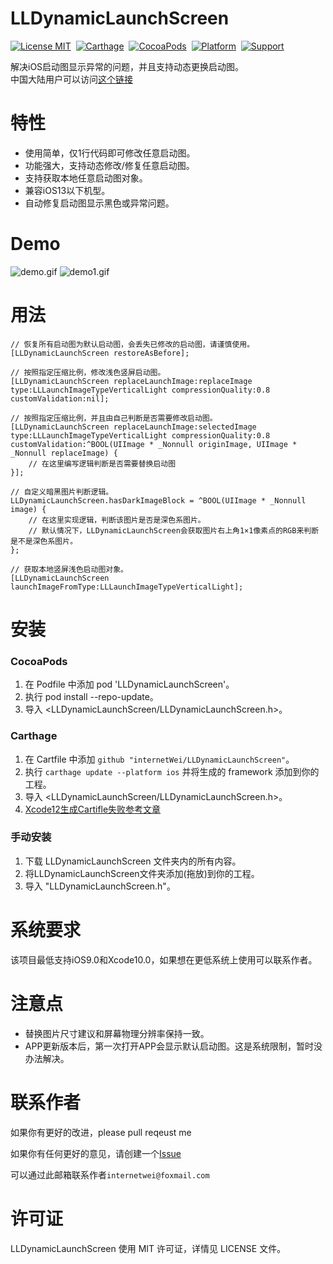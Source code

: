 LLDynamicLaunchScreen
==============
[![License MIT](https://img.shields.io/badge/license-MIT-green.svg?style=flat)](https://github.com/internetWei/llDark/blob/master/LICENSE)&nbsp; [![Carthage](https://img.shields.io/badge/Carthage-compatible-blue)](https://github.com/Carthage/Carthage)&nbsp; [![CocoaPods](https://img.shields.io/badge/pod-0.2.0-blue)](http://cocoapods.org/pods/LLDark)&nbsp; [![Platform](https://img.shields.io/badge/platform-ios-lightgrey)](https://www.apple.com/nl/ios)&nbsp; [![Support](https://img.shields.io/badge/support-iOS%209%2B-blue)](https://www.apple.com/nl/ios)

解决iOS启动图显示异常的问题，并且支持动态更换启动图。<br>
中国大陆用户可以访问[这个链接](https://gitee.com/internetWei/lldynamic-launch-screen)

特性
==============
- 使用简单，仅1行代码即可修改任意启动图。
- 功能强大，支持动态修改/修复任意启动图。
- 支持获取本地任意启动图对象。
- 兼容iOS13以下机型。
- 自动修复启动图显示黑色或异常问题。

Demo
==============
![demo.gif](https://gitee.com/internetWei/lldynamic-launch-screen/raw/master/Demo/Resources/demo.gif)  ![demo1.gif](https://gitee.com/internetWei/lldynamic-launch-screen/raw/master/Demo/Resources/demo1.gif)

用法
==============
```objc
// 恢复所有启动图为默认启动图，会丢失已修改的启动图，请谨慎使用。
[LLDynamicLaunchScreen restoreAsBefore];

// 按照指定压缩比例，修改浅色竖屏启动图。
[LLDynamicLaunchScreen replaceLaunchImage:replaceImage type:LLLaunchImageTypeVerticalLight compressionQuality:0.8 customValidation:nil];

// 按照指定压缩比例，并且由自己判断是否需要修改启动图。
[LLDynamicLaunchScreen replaceLaunchImage:selectedImage type:LLLaunchImageTypeVerticalLight compressionQuality:0.8 customValidation:^BOOL(UIImage * _Nonnull originImage, UIImage * _Nonnull replaceImage) {
    // 在这里编写逻辑判断是否需要替换启动图
}];

// 自定义暗黑图片判断逻辑。
LLDynamicLaunchScreen.hasDarkImageBlock = ^BOOL(UIImage * _Nonnull image) {
    // 在这里实现逻辑，判断该图片是否是深色系图片。
    // 默认情况下，LLDynamicLaunchScreen会获取图片右上角1×1像素点的RGB来判断是不是深色系图片。
};

// 获取本地竖屏浅色启动图对象。
[LLDynamicLaunchScreen launchImageFromType:LLLaunchImageTypeVerticalLight];
```

安装
==============
### CocoaPods
1. 在 Podfile 中添加 pod 'LLDynamicLaunchScreen'。
2. 执行 pod install --repo-update。
3. 导入 \<LLDynamicLaunchScreen/LLDynamicLaunchScreen.h\>。

### Carthage
1. 在 Cartfile 中添加 `github "internetWei/LLDynamicLaunchScreen"`。
2. 执行 `carthage update --platform ios` 并将生成的 framework 添加到你的工程。
3. 导入 \<LLDynamicLaunchScreen/LLDynamicLaunchScreen.h\>。
4. [Xcode12生成Cartifle失败参考文章](https://www.liangzl.com/get-article-detail-210255.html)

### 手动安装
1. 下载 LLDynamicLaunchScreen 文件夹内的所有内容。
2. 将LLDynamicLaunchScreen文件夹添加(拖放)到你的工程。
3. 导入 "LLDynamicLaunchScreen.h"。

系统要求
==============
该项目最低支持iOS9.0和Xcode10.0，如果想在更低系统上使用可以联系作者。

注意点
==============
* 替换图片尺寸建议和屏幕物理分辨率保持一致。
* APP更新版本后，第一次打开APP会显示默认启动图。这是系统限制，暂时没办法解决。

联系作者
==============
如果你有更好的改进，please pull reqeust me

如果你有任何更好的意见，请创建一个[Issue](https://gitee.com/internetWei/lldynamic-launch-screen/issues)

可以通过此邮箱联系作者`internetwei@foxmail.com`

许可证
==============
LLDynamicLaunchScreen 使用 MIT 许可证，详情见 LICENSE 文件。
